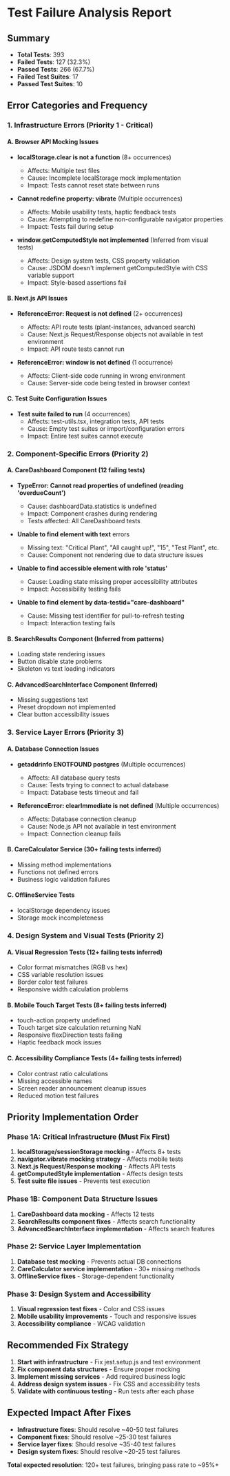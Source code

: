 # Test Failure Analysis Report

## Summary
- **Total Tests**: 393
- **Failed Tests**: 127 (32.3%)
- **Passed Tests**: 266 (67.7%)
- **Failed Test Suites**: 17
- **Passed Test Suites**: 10

## Error Categories and Frequency

### 1. Infrastructure Errors (Priority 1 - Critical)

#### A. Browser API Mocking Issues
- **localStorage.clear is not a function** (8+ occurrences)
  - Affects: Multiple test files
  - Cause: Incomplete localStorage mock implementation
  - Impact: Tests cannot reset state between runs

- **Cannot redefine property: vibrate** (Multiple occurrences)
  - Affects: Mobile usability tests, haptic feedback tests
  - Cause: Attempting to redefine non-configurable navigator properties
  - Impact: Tests fail during setup

- **window.getComputedStyle not implemented** (Inferred from visual tests)
  - Affects: Design system tests, CSS property validation
  - Cause: JSDOM doesn't implement getComputedStyle with CSS variable support
  - Impact: Style-based assertions fail

#### B. Next.js API Issues
- **ReferenceError: Request is not defined** (2+ occurrences)
  - Affects: API route tests (plant-instances, advanced search)
  - Cause: Next.js Request/Response objects not available in test environment
  - Impact: API route tests cannot run

- **ReferenceError: window is not defined** (1 occurrence)
  - Affects: Client-side code running in wrong environment
  - Cause: Server-side code being tested in browser context

#### C. Test Suite Configuration Issues
- **Test suite failed to run** (4 occurrences)
  - Affects: test-utils.tsx, integration tests, API tests
  - Cause: Empty test suites or import/configuration errors
  - Impact: Entire test suites cannot execute

### 2. Component-Specific Errors (Priority 2)

#### A. CareDashboard Component (12 failing tests)
- **TypeError: Cannot read properties of undefined (reading 'overdueCount')**
  - Cause: dashboardData.statistics is undefined
  - Impact: Component crashes during rendering
  - Tests affected: All CareDashboard tests

- **Unable to find element with text** errors
  - Missing text: "Critical Plant", "All caught up!", "15", "Test Plant", etc.
  - Cause: Component not rendering due to data structure issues

- **Unable to find accessible element with role 'status'**
  - Cause: Loading state missing proper accessibility attributes
  - Impact: Accessibility testing fails

- **Unable to find element by data-testid="care-dashboard"**
  - Cause: Missing test identifier for pull-to-refresh testing
  - Impact: Interaction testing fails

#### B. SearchResults Component (Inferred from patterns)
- Loading state rendering issues
- Button disable state problems
- Skeleton vs text loading indicators

#### C. AdvancedSearchInterface Component (Inferred)
- Missing suggestions text
- Preset dropdown not implemented
- Clear button accessibility issues

### 3. Service Layer Errors (Priority 3)

#### A. Database Connection Issues
- **getaddrinfo ENOTFOUND postgres** (Multiple occurrences)
  - Affects: All database query tests
  - Cause: Tests trying to connect to actual database
  - Impact: Database tests timeout and fail

- **ReferenceError: clearImmediate is not defined** (Multiple occurrences)
  - Affects: Database connection cleanup
  - Cause: Node.js API not available in test environment
  - Impact: Connection cleanup fails

#### B. CareCalculator Service (30+ failing tests inferred)
- Missing method implementations
- Functions not defined errors
- Business logic validation failures

#### C. OfflineService Tests
- localStorage dependency issues
- Storage mock incompleteness

### 4. Design System and Visual Tests (Priority 2)

#### A. Visual Regression Tests (12+ failing tests inferred)
- Color format mismatches (RGB vs hex)
- CSS variable resolution issues
- Border color test failures
- Responsive width calculation problems

#### B. Mobile Touch Target Tests (8+ failing tests inferred)
- touch-action property undefined
- Touch target size calculation returning NaN
- Responsive flexDirection tests failing
- Haptic feedback mock issues

#### C. Accessibility Compliance Tests (4+ failing tests inferred)
- Color contrast ratio calculations
- Missing accessible names
- Screen reader announcement cleanup issues
- Reduced motion test failures

## Priority Implementation Order

### Phase 1A: Critical Infrastructure (Must Fix First)
1. **localStorage/sessionStorage mocking** - Affects 8+ tests
2. **navigator.vibrate mocking strategy** - Affects mobile tests
3. **Next.js Request/Response mocking** - Affects API tests
4. **getComputedStyle implementation** - Affects design tests
5. **Test suite file issues** - Prevents test execution

### Phase 1B: Component Data Structure Issues
1. **CareDashboard data mocking** - Affects 12 tests
2. **SearchResults component fixes** - Affects search functionality
3. **AdvancedSearchInterface implementation** - Affects search features

### Phase 2: Service Layer Implementation
1. **Database test mocking** - Prevents actual DB connections
2. **CareCalculator service implementation** - 30+ missing methods
3. **OfflineService fixes** - Storage-dependent functionality

### Phase 3: Design System and Accessibility
1. **Visual regression test fixes** - Color and CSS issues
2. **Mobile usability improvements** - Touch and responsive issues
3. **Accessibility compliance** - WCAG validation

## Recommended Fix Strategy

1. **Start with infrastructure** - Fix jest.setup.js and test environment
2. **Fix component data structures** - Ensure proper mocking
3. **Implement missing services** - Add required business logic
4. **Address design system issues** - Fix CSS and accessibility tests
5. **Validate with continuous testing** - Run tests after each phase

## Expected Impact After Fixes

- **Infrastructure fixes**: Should resolve ~40-50 test failures
- **Component fixes**: Should resolve ~25-30 test failures  
- **Service layer fixes**: Should resolve ~35-40 test failures
- **Design system fixes**: Should resolve ~20-25 test failures

**Total expected resolution**: 120+ test failures, bringing pass rate to ~95%+